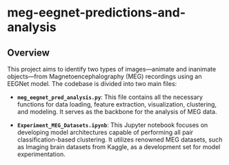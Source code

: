 # meg-eegnet-predictions-and-analysis


## Overview

This project aims to identify two types of images—animate and inanimate objects—from Magnetoencephalography (MEG) recordings using an EEGNet model. The codebase is divided into two main files:

- **`meg_eegnet_pred_analysis.py`**: This file contains all the necessary functions for data loading, feature extraction, visualization, clustering, and modeling. It serves as the backbone for the analysis of MEG data.

- **`Experiment_MEG_Datasets.ipynb`**: This Jupyter notebook focuses on developing model architectures capable of performing all pair classification-based clustering. It utilizes renowned MEG datasets, such as Imaging brain datasets from Kaggle, as a development set for model experimentation.

